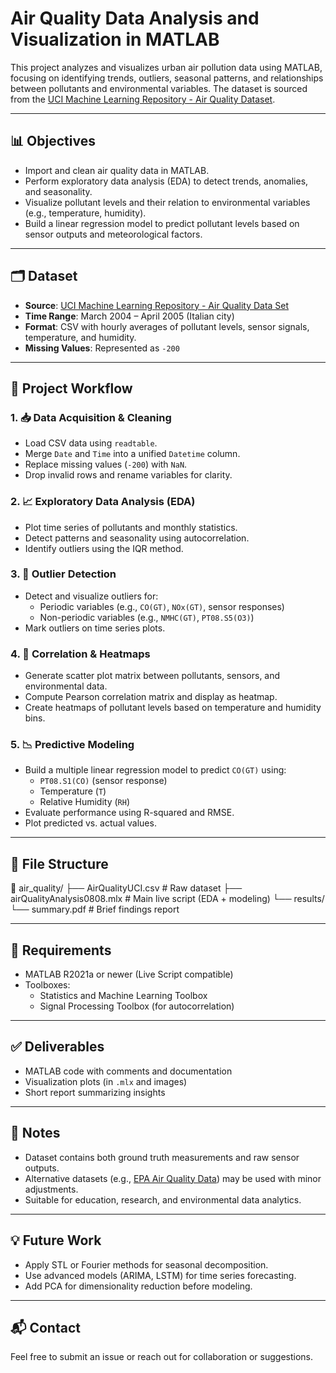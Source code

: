 # Air Quality Data Analysis and Visualization in MATLAB

This project analyzes and visualizes urban air pollution data using MATLAB, focusing on identifying trends, outliers, seasonal patterns, and relationships between pollutants and environmental variables. The dataset is sourced from the [UCI Machine Learning Repository - Air Quality Dataset](https://archive.ics.uci.edu/ml/datasets/Air+Quality).

---

## 📊 Objectives

- Import and clean air quality data in MATLAB.
- Perform exploratory data analysis (EDA) to detect trends, anomalies, and seasonality.
- Visualize pollutant levels and their relation to environmental variables (e.g., temperature, humidity).
- Build a linear regression model to predict pollutant levels based on sensor outputs and meteorological factors.

---

## 🗂 Dataset

- **Source**: [UCI Machine Learning Repository - Air Quality Data Set](https://archive.ics.uci.edu/ml/datasets/Air+Quality)
- **Time Range**: March 2004 – April 2005 (Italian city)
- **Format**: CSV with hourly averages of pollutant levels, sensor signals, temperature, and humidity.
- **Missing Values**: Represented as `-200`

---

## 🔁 Project Workflow

### 1. 📥 Data Acquisition & Cleaning
- Load CSV data using `readtable`.
- Merge `Date` and `Time` into a unified `Datetime` column.
- Replace missing values (`-200`) with `NaN`.
- Drop invalid rows and rename variables for clarity.

### 2. 📈 Exploratory Data Analysis (EDA)
- Plot time series of pollutants and monthly statistics.
- Detect patterns and seasonality using autocorrelation.
- Identify outliers using the IQR method.

### 3. 🧪 Outlier Detection
- Detect and visualize outliers for:
  - Periodic variables (e.g., `CO(GT)`, `NOx(GT)`, sensor responses)
  - Non-periodic variables (e.g., `NMHC(GT)`, `PT08.S5(O3)`)
- Mark outliers on time series plots.

### 4. 📌 Correlation & Heatmaps
- Generate scatter plot matrix between pollutants, sensors, and environmental data.
- Compute Pearson correlation matrix and display as heatmap.
- Create heatmaps of pollutant levels based on temperature and humidity bins.

### 5. 📉 Predictive Modeling
- Build a multiple linear regression model to predict `CO(GT)` using:
  - `PT08.S1(CO)` (sensor response)
  - Temperature (`T`)
  - Relative Humidity (`RH`)
- Evaluate performance using R-squared and RMSE.
- Plot predicted vs. actual values.

---

## 📂 File Structure
📁 air_quality/
├── AirQualityUCI.csv           # Raw dataset
├── airQualityAnalysis0808.mlx  # Main live script (EDA + modeling)
└── results/
    └── summary.pdf             # Brief findings report 

---

## 📌 Requirements

- MATLAB R2021a or newer (Live Script compatible)
- Toolboxes:
  - Statistics and Machine Learning Toolbox
  - Signal Processing Toolbox (for autocorrelation)

---

## ✅ Deliverables

- MATLAB code with comments and documentation  
- Visualization plots (in `.mlx` and images)  
- Short report summarizing insights  

---

## 📘 Notes

- Dataset contains both ground truth measurements and raw sensor outputs.
- Alternative datasets (e.g., [EPA Air Quality Data](https://aqs.epa.gov/aqsweb/airdata/download_files.html)) may be used with minor adjustments.
- Suitable for education, research, and environmental data analytics.

---

## 💡 Future Work

- Apply STL or Fourier methods for seasonal decomposition.
- Use advanced models (ARIMA, LSTM) for time series forecasting.
- Add PCA for dimensionality reduction before modeling.

---

## 📬 Contact

Feel free to submit an issue or reach out for collaboration or suggestions.



